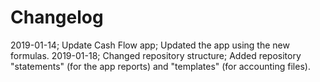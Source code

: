 # Changelog

2019-01-14; Update Cash Flow app; Updated the app using the new formulas.
2019-01-18; Changed repository structure; Added repository "statements" (for the app reports) and "templates" (for accounting files).